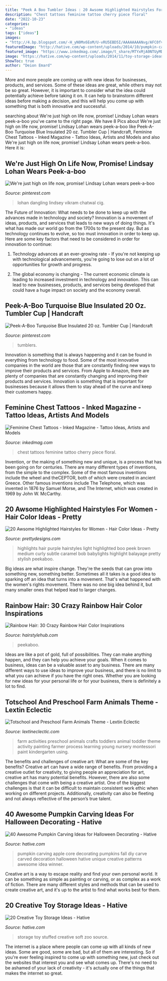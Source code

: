 ```yaml
---
title: "Peek A Boo Tumbler Ideas : 20 Awsome Highlighted Hairstyles For Women"
description: "Chest tattoos feminine tattoo cherry piece floral"
date: "2022-10-23"
categories:
- "ideas"
tags: ["ideas"]
images:
- "http://4.bp.blogspot.com/-H_yN0Mx6EoM/U-vRU5EBD5I/AAAAAAAANvg/AFC0fvKMRzI/s1600/farm%2Bpaint.jpg"
featuredImage: "http://hative.com/wp-content/uploads/2014/10/pumpkin-carving-ideas/37-apple-core.jpg"
featured_image: "https://www.inkedmag.com/.image/t_share/MTYxMjA0NTUyMDk4MzkyMDI4/cherry-blossoms.jpg"
image: "https://hative.com/wp-content/uploads/2014/11/toy-storage-ideas/2-stuffed-toy-storage.jpg"
ShowToc: true
author: "Deion Emard"
---
```



More and more people are coming up with new ideas for businesses, products, and services. Some of these ideas are great, while others may not be so great. However, it is important to consider what the idea could potentially achieve before taking it on. It can help to brainstorm different ideas before making a decision, and this will help you come up with something that is both innovative and successful.

	

		
searching about We&#039;re just high on life now, promise! Lindsay Lohan wears peek-a-boo you've came to the right page. We have 8 Pics about We&#039;re just high on life now, promise! Lindsay Lohan wears peek-a-boo like Peek-A-Boo Turquoise Blue Insulated 20 oz. Tumbler Cup | Handcraft, Feminine Chest Tattoos - Inked Magazine - Tattoo Ideas, Artists and Models and also We&#039;re just high on life now, promise! Lindsay Lohan wears peek-a-boo. Here it is:
		
    
## We&#039;re Just High On Life Now, Promise! Lindsay Lohan Wears Peek-a-boo

<img loading=lazy src="https://i.pinimg.com/736x/67/e8/bc/67e8bc56d233daaa24cb5b4ba72d7253--lindsay-lohan-girls-girls-girls.jpg" onerror="this.onerror=null;this.src='https://tse1.mm.bing.net/th?id=OIP.3G2lGVfMsgG0TEnUGEyM0AHaKd&amp;pid=15.1';" alt="We&#039;re just high on life now, promise! Lindsay Lohan wears peek-a-boo">

_Source: pinterest.com_

>lohan dangling lindsey vikram chatwal cig. 

	

The Future of Innovation: What needs to be done to keep up with the advances made in technology and society?
Innovation is a movement of ideas, products, and services that leads to new ways of doing things. It's what has made our world go from the 1700s to the present day. But as technology continues to evolve, so too must innovation in order to keep up. Here are some key factors that need to be considered in order for innovation to continue:
1. Technology advances at an ever-growing rate - If you're not keeping up with technological advancements, you're going to lose out on a lot of opportunities for growth and progress.

2. The global economy is changing - The current economic climate is leading to increased investment in technology and innovation. This can lead to new businesses, products, and services being developed that could have a huge impact on society and the economy overall.


    
## Peek-A-Boo Turquoise Blue Insulated 20 Oz. Tumbler Cup | Handcraft

<img loading=lazy src="https://i.pinimg.com/originals/fc/8c/d3/fc8cd3a889a86dbd84b54fb2c8bbaaeb.jpg" onerror="this.onerror=null;this.src='https://tse2.mm.bing.net/th?id=OIP.FSwmzWiILkueY9fr-_LKxAHaJ4&amp;pid=15.1';" alt="Peek-A-Boo Turquoise Blue Insulated 20 oz. Tumbler Cup | Handcraft">

_Source: pinterest.com_

>tumblers. 

	

Innovation is something that is always happening and it can be found in everything from technology to food. Some of the most innovative companies in the world are those that are constantly finding new ways to improve their products and services. From Apple to Amazon, there are plenty of companies that are constantly changing and improving their products and services. Innovation is something that is important for businesses because it allows them to stay ahead of the curve and keep their customers happy.

    
## Feminine Chest Tattoos - Inked Magazine - Tattoo Ideas, Artists And Models

<img loading=lazy src="https://www.inkedmag.com/.image/t_share/MTYxMjA0NTUyMDk4MzkyMDI4/cherry-blossoms.jpg" onerror="this.onerror=null;this.src='https://tse2.mm.bing.net/th?id=OIP.KEZ1rdcQPP_WSZ2D2ZOyJwHaGb&amp;pid=15.1';" alt="Feminine Chest Tattoos - Inked Magazine - Tattoo Ideas, Artists and Models">

_Source: inkedmag.com_

>chest tattoos feminine tattoo cherry piece floral. 

	

Invention, or the making of something new and unique, is a process that has been going on for centuries. There are many different types of inventions, from the simple to the complex. Some of the most famous inventions include the wheel and theCEPTOR, both of which were created in ancient Greece. Other famous inventions include The Telephone, which was invented in 1876 by Samuel Morse, and The Internet, which was created in 1969 by John W. McCarthy.

    
## 20 Awsome Highlighted Hairstyles For Women - Hair Color Ideas - Pretty

<img loading=lazy src="http://www.prettydesigns.com/wp-content/uploads/2016/03/Purple-Highlights-for-Curly-Bob.jpg" onerror="this.onerror=null;this.src='https://tse2.mm.bing.net/th?id=OIP.LvwFAdvpQlTRtTuKMJjBBwHaH7&amp;pid=15.1';" alt="20 Awsome Highlighted Hairstyles for Women - Hair Color Ideas - Pretty">

_Source: prettydesigns.com_

>highlights hair purple hairstyles light highlighted boo peek brown medium curly subtle caramel bob babylights highlight balayage pretty stylish peekaboo. 

	

Big ideas are what inspire change. They're the seeds that can grow into something new, something better. Sometimes all it takes is a good idea to sparking off an idea that turns into a movement. That's what happened with the women's rights movement. There was no one big idea behind it, but many smaller ones that helped lead to larger changes.

    
## Rainbow Hair: 30 Crazy Rainbow Hair Color Inspirations

<img loading=lazy src="https://hairstylehub.com/wp-content/uploads/2017/05/cool-rainbow-peekaboo.jpg" onerror="this.onerror=null;this.src='https://tse1.mm.bing.net/th?id=OIP.lfg60IzJDcRQNUnCMd5y1AHaJ3&amp;pid=15.1';" alt="Rainbow Hair: 30 Crazy Rainbow Hair Color Inspirations">

_Source: hairstylehub.com_

>peekaboo. 

	

Ideas are like a pot of gold, full of possibilities. They can make anything happen, and they can help you achieve your goals. When it comes to business, ideas can be a valuable asset to any business. There are many different ways to use ideas to improve your business, and there is no limit to what you can achieve if you have the right ones. Whether you are looking for new ideas for your personal life or for your business, there is definitely a lot to find.

    
## Totschool And Preschool Farm Animals Theme - Lextin Eclectic

<img loading=lazy src="http://4.bp.blogspot.com/-H_yN0Mx6EoM/U-vRU5EBD5I/AAAAAAAANvg/AFC0fvKMRzI/s1600/farm%2Bpaint.jpg" onerror="this.onerror=null;this.src='https://tse3.mm.bing.net/th?id=OIP.B8I4wHEdW4c0cv7yYNV2SQHaKY&amp;pid=15.1';" alt="Totschool and Preschool Farm Animals Theme - Lextin Eclectic">

_Source: lextineclectic.com_

>farm activities preschool animals crafts toddlers animal toddler theme activity painting farmer process learning young nursery montessori paint kindergarten using. 

	

The benefits and challenges of creative art: What are some of the key benefits?
Creative art can have a wide range of benefits. From providing a creative outlet for creativity, to giving people an appreciation for art, creative art has many potential benefits. However, there are also some challenges that come with being a creative artist. One of the biggest challenges is that it can be difficult to maintain consistent work ethic when working on different projects. Additionally, creativity can also be fleeting and not always reflective of the person’s true talent.

    
## 40 Awesome Pumpkin Carving Ideas For Halloween Decorating - Hative

<img loading=lazy src="http://hative.com/wp-content/uploads/2014/10/pumpkin-carving-ideas/37-apple-core.jpg" onerror="this.onerror=null;this.src='https://tse2.mm.bing.net/th?id=OIP.xsi2bWOoFnhwn9wWYW99zwHaLL&amp;pid=15.1';" alt="40 Awesome Pumpkin Carving Ideas for Halloween Decorating - Hative">

_Source: hative.com_

>pumpkin carving apple core decorating pumpkins fall diy carve carved decoration halloween hative unique creative patterns awesome idea winner. 

	

Creative art is a way to escape reality and find your own personal world. It can be something as simple as painting or carving, or as complex as a work of fiction. There are many different styles and methods that can be used to create creative art, and it's up to the artist to find what works best for them.

    
## 20 Creative Toy Storage Ideas - Hative

<img loading=lazy src="https://hative.com/wp-content/uploads/2014/11/toy-storage-ideas/2-stuffed-toy-storage.jpg" onerror="this.onerror=null;this.src='https://tse4.mm.bing.net/th?id=OIP.ZwBhsPzn6f4xPfnzw_ZpXgHaJ4&amp;pid=15.1';" alt="20 Creative Toy Storage Ideas - Hative">

_Source: hative.com_

>storage toy stuffed creative soft zoo source. 

	

The internet is a place where people can come up with all kinds of new ideas. Some are good, some are bad, but all of them are interesting. So if you're ever feeling inspired to come up with something new, just check out the websites that interest you and see what comes up. There's no need to be ashamed of your lack of creativity - it's actually one of the things that makes the internet so great.

